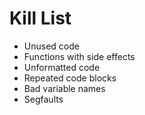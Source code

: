 Kill List
=========
* Unused code
* Functions with side effects
* Unformatted code
* Repeated code blocks
* Bad variable names
* Segfaults
